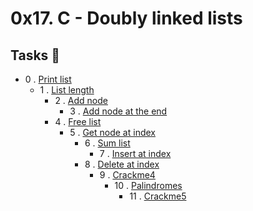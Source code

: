 # 0x17. C - Doubly linked lists

## Tasks 📃

  - 0 . [Print list](https://github.com/dagemtsehay1/alx-low_level_programming/blob/main/0x17-doubly_linked_lists/0-print_dlistint.c)
    - 1 . [List length](https://github.com/dagemtsehay1/alx-low_level_programming/blob/main/0x17-doubly_linked_lists/1-dlistint_len.c)
      - 2 . [Add node](https://github.com/dagemtsehay1/alx-low_level_programming/blob/main/0x17-doubly_linked_lists/2-add_dnodeint.c)
        - 3 . [Add node at the end](https://github.com/dagemtsehay1/alx-low_level_programming/blob/main/0x17-doubly_linked_lists/3-add_dnodeint_end.c)
	  - 4 . [Free list](https://github.com/dagemtsehay1/alx-low_level_programming/blob/main/0x17-doubly_linked_lists/4-free_dlistint.c)
	    - 5 . [Get node at index](https://github.com/dagemtsehay1/alx-low_level_programming/blob/main/0x17-doubly_linked_lists/5-get_dnodeint.c)
	      - 6 . [Sum list](https://github.com/dagemtsehay1/alx-low_level_programming/blob/main/0x17-doubly_linked_lists/6-sum_dlistint.c)
	        - 7 . [Insert at index](https://github.com/dagemtsehay1/alx-low_level_programming/blob/main/0x17-doubly_linked_lists/7-insert_dnodeint.c)
		  - 8 . [Delete at index](https://github.com/dagemtsehay1/alx-low_level_programming/blob/main/0x17-doubly_linked_lists/8-delete_dnodeint.c)
		    - 9 . [Crackme4](https://github.com/dagemtsehay1/alx-low_level_programming/blob/main/0x17-doubly_linked_lists/100-password)
		      - 10 . [Palindromes](https://github.com/dagemtsehay1/alx-low_level_programming/blob/main/0x17-doubly_linked_lists/102-result)
		        - 11 . [Crackme5](https://github.com/dagemtsehay1/alx-low_level_programming/blob/main/0x17-doubly_linked_lists/103-keygen.c)